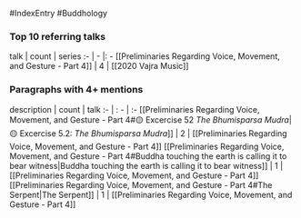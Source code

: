 #IndexEntry #Buddhology

### Top 10 referring talks
talk | count | series
:- | - |: -
[[Preliminaries Regarding Voice, Movement, and Gesture - Part 4]] | 4 | [[2020 Vajra Music]]

### Paragraphs with 4+ mentions
description | count | talk
:- | : - | :-
[[Preliminaries Regarding Voice, Movement, and Gesture - Part 4#🟡 Excercise 52 _The Bhumisparsa Mudra_\|🟡 Excercise 5.2: _The Bhumisparsa Mudra_]] | 2 | [[Preliminaries Regarding Voice, Movement, and Gesture - Part 4]]
[[Preliminaries Regarding Voice, Movement, and Gesture - Part 4#Buddha touching the earth is calling it to bear witness\|Buddha touching the earth is calling it to bear witness]] | 1 | [[Preliminaries Regarding Voice, Movement, and Gesture - Part 4]]
[[Preliminaries Regarding Voice, Movement, and Gesture - Part 4#The Serpent\|The Serpent]] | 1 | [[Preliminaries Regarding Voice, Movement, and Gesture - Part 4]]

